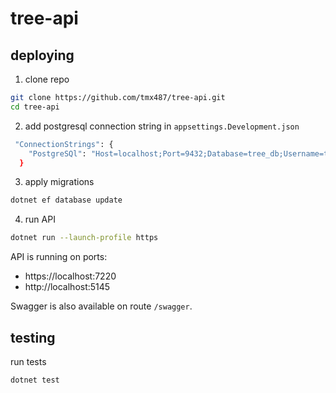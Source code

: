 # tree-api

## deploying

1. clone repo

```bash
git clone https://github.com/tmx487/tree-api.git
cd tree-api
```

2. add postgresql connection string in `appsettings.Development.json`

```bash
 "ConnectionStrings": {
    "PostgreSQl": "Host=localhost;Port=9432;Database=tree_db;Username=tree_dba;Password=tree_dba_21278;"
  }
```

3. apply migrations

```bash
dotnet ef database update
```

4. run API

```bash
dotnet run --launch-profile https
```
API is running on ports:
- https://localhost:7220
- http://localhost:5145

Swagger is also available on route `/swagger`.
## testing

run tests

```bash
dotnet test
```